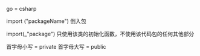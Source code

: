 go = csharp

import ("packageName") 倒入包

import(_"package") 只使用该类的初始化函数，不使用该代码包的任何其他部分

首字母小写 = private 
首字母大写 = public
